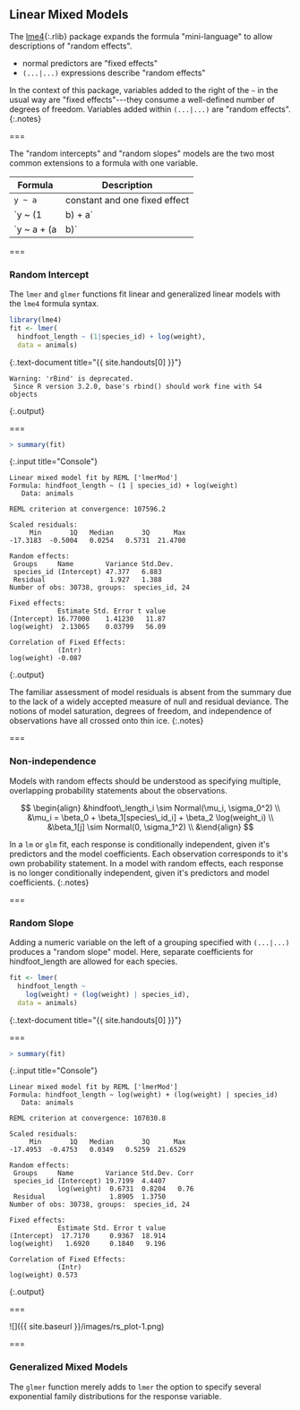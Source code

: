 ---
---

## Linear Mixed Models

The [lme4](){:.rlib} package expands the formula "mini-language" to allow
descriptions of "random effects".

- normal predictors are "fixed effects"
- `(...|...)` expressions describe "random effects"

In the context of this package, variables
added to the right of the `~` in the usual way are "fixed effects"---they
consume a well-defined number of degrees of freedom. Variables added within
`(...|...)` are "random effects".
{:.notes}

===

The "random intercepts" and "random slopes" models are the two most common
extensions to a formula with one variable.

| Formula               | Description                                                 |
|-----------------------|-------------------------------------------------------------|
| `y ~ a`               | constant and one fixed effect                               |
| `y ~ (1 | b) + a`     | random intercept for each level in `b` and one fixed effect |
| `y ~ a + (a | b)`     | random intercept and slope w.r.t. `a` for each level in `b` |

===

### Random Intercept

The `lmer` and `glmer` functions fit linear and generalized linear models with
the `lme4` formula syntax.



~~~r
library(lme4)
fit <- lmer(
  hindfoot_length ~ (1|species_id) + log(weight),
  data = animals)
~~~
{:.text-document title="{{ site.handouts[0] }}"}


~~~
Warning: 'rBind' is deprecated.
 Since R version 3.2.0, base's rbind() should work fine with S4 objects
~~~
{:.output}


===



~~~r
> summary(fit)
~~~
{:.input title="Console"}


~~~
Linear mixed model fit by REML ['lmerMod']
Formula: hindfoot_length ~ (1 | species_id) + log(weight)
   Data: animals

REML criterion at convergence: 107596.2

Scaled residuals: 
     Min       1Q   Median       3Q      Max 
-17.3183  -0.5004   0.0254   0.5731  21.4700 

Random effects:
 Groups     Name        Variance Std.Dev.
 species_id (Intercept) 47.377   6.883   
 Residual                1.927   1.388   
Number of obs: 30738, groups:  species_id, 24

Fixed effects:
            Estimate Std. Error t value
(Intercept) 16.77000    1.41230   11.87
log(weight)  2.13065    0.03799   56.09

Correlation of Fixed Effects:
            (Intr)
log(weight) -0.087
~~~
{:.output}


The familiar assessment of model residuals is absent from the summary due to the
lack of a widely accepted measure of null and residual deviance. The notions of
model saturation, degrees of freedom, and independence of observations have all
crossed onto thin ice.
{:.notes}

===

### Non-independence

Models with random effects should be understood as specifying multiple,
overlapping probability statements about the observations.

$$
\begin{align}
&hindfoot\_length_i \sim Normal(\mu_i, \sigma_0^2) \\
&\mu_i = \beta_0 + \beta_1[species\_id_i] + \beta_2 \log(weight_i) \\
&\beta_1[j] \sim Normal(0, \sigma_1^2) \\
&\end{align}
$$

In a `lm` or `glm` fit, each response is conditionally independent, given it's
predictors and the model coefficients. Each observation corresponds to it's own
probability statement. In a model with random effects, each response is no
longer conditionally independent, given it's predictors and model coefficients.
{:.notes}

===

### Random Slope

Adding a numeric variable on the left of a grouping specified with `(...|...)`
produces a "random slope" model. Here, separate coefficients for hindfoot_length
are allowed for each species.



~~~r
fit <- lmer(
  hindfoot_length ~ 
    log(weight) + (log(weight) | species_id),
  data = animals)
~~~
{:.text-document title="{{ site.handouts[0] }}"}


===



~~~r
> summary(fit)
~~~
{:.input title="Console"}


~~~
Linear mixed model fit by REML ['lmerMod']
Formula: hindfoot_length ~ log(weight) + (log(weight) | species_id)
   Data: animals

REML criterion at convergence: 107030.8

Scaled residuals: 
     Min       1Q   Median       3Q      Max 
-17.4953  -0.4753   0.0349   0.5259  21.6529 

Random effects:
 Groups     Name        Variance Std.Dev. Corr
 species_id (Intercept) 19.7199  4.4407       
            log(weight)  0.6731  0.8204   0.76
 Residual                1.8905  1.3750       
Number of obs: 30738, groups:  species_id, 24

Fixed effects:
            Estimate Std. Error t value
(Intercept)  17.7170     0.9367  18.914
log(weight)   1.6920     0.1840   9.196

Correlation of Fixed Effects:
            (Intr)
log(weight) 0.573 
~~~
{:.output}


===



![]({{ site.baseurl }}/images/rs_plot-1.png)

===

### Generalized Mixed Models

The `glmer` function merely adds to `lmer` the option to specify several
exponential family distributions for the response variable.
